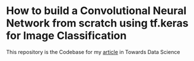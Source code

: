 # How to build a Convolutional Neural Network from scratch using tf.keras for Image Classification

This repository is the Codebase for my [article](https://towardsdatascience.com/how-to-build-a-convolutional-neural-network-from-scratch-using-tf-keras-for-image-classification-ee4482de8453) in Towards Data Science
